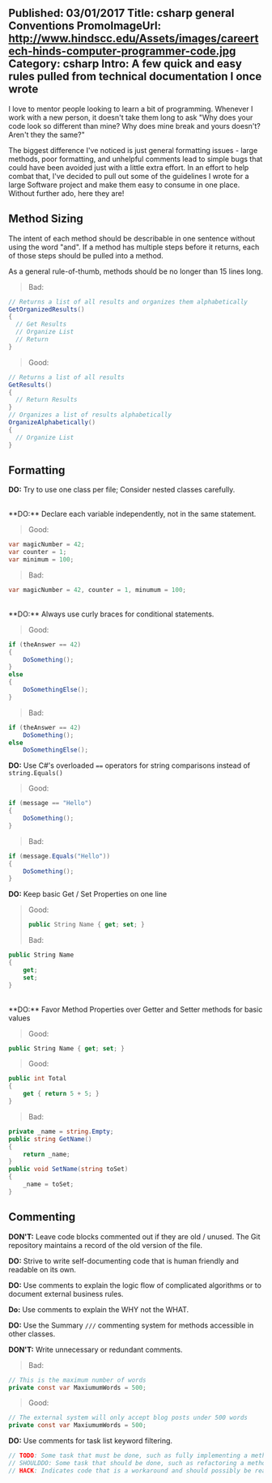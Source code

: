 Published: 03/01/2017
Title: csharp general Conventions
PromoImageUrl: http://www.hindscc.edu/Assets/images/careertech-hinds-computer-programmer-code.jpg
Category: csharp
Intro: A few quick and easy rules pulled from technical documentation I once wrote
---

I love to mentor people looking to learn a bit of programming. Whenever I work with a new person, it doesn't take them long to ask "Why does your code look so different than mine? Why does mine break and yours doesn't? Aren't they the same?"

The biggest difference I've noticed is just general formatting issues - large methods, poor formatting, and unhelpful comments lead to simple bugs that could have been avoided just with a little extra effort. In an effort to help combat that, I've decided to pull out some of the guidelines I wrote for a large Software project and make them easy to consume in one place. Without further ado, here they are!

## Method Sizing

The intent of each method should be describable in one sentence without using the word "and". If a method has multiple steps before it returns, each of those steps should be pulled into a method. 

As a general rule-of-thumb, methods should be no longer than 15 lines long.


> Bad:
```cs
// Returns a list of all results and organizes them alphabetically
GetOrganizedResults()
{
  // Get Results
  // Organize List
  // Return
}
```



> Good:
```cs
// Returns a list of all results
GetResults() 
{
  // Return Results
}
// Organizes a list of results alphabetically
OrganizeAlphabetically()
{
  // Organize List
}
```


## Formatting

**DO:** Try to use one class per file; Consider nested classes carefully.

<br>
**DO:** Declare each variable independently, not in the same statement.

> Good:
```cs
var magicNumber = 42;
var counter = 1;
var minimum = 100;
```

> Bad:
```cs
var magicNumber = 42, counter = 1, minumum = 100;
```

<br>
**DO:** Always use curly braces for conditional statements.

> Good:
```cs
if (theAnswer == 42)
{
	DoSomething();
}
else
{
	DoSomethingElse();
}
```

> Bad:
```cs
if (theAnswer == 42)
	DoSomething();
else
	DoSomethingElse();
```

**DO:** Use C#'s overloaded `==` operators for string comparisons instead of `string.Equals()`

> Good:
```cs
if (message == "Hello")
{
	DoSomething();
}
```
> Bad:
```cs
if (message.Equals("Hello"))
{
	DoSomething();
}
```

**DO:** Keep basic Get / Set Properties on one line

> Good:
>
> ```cs
> public String Name { get; set; }
> ```
>
> Bad:
```cs
public String Name
{
	get;
	set;
}
```

<br>
**DO:** Favor Method Properties over Getter and Setter methods for basic values

> Good:
```cs
public String Name { get; set; }
```

>Good:
```cs
public int Total
{
	get { return 5 + 5; }
}
```

> Bad:
```cs
private _name = string.Empty;
public string GetName()
{
	return _name;
}
public void SetName(string toSet)
{
	_name = toSet;
}
```


## Commenting

**DON'T:** Leave code blocks commented out if they are old / unused. The Git repository maintains a record of the old version of the file.


**DO:** Strive to write self-documenting code that is human friendly and readable on its own.


**DO:** Use comments to explain the logic flow of complicated algorithms or to document external business rules.


**Do:** Use comments to explain the WHY not the WHAT.


**DO:** Use the Summary `///` commenting system for methods accessible in other classes.


**DON'T:** Write unnecessary or redundant comments.
> Bad:
```cs
// This is the maximum number of words
private const var MaxiumumWords = 500;
```
> Good:
```cs
// The external system will only accept blog posts under 500 words
private const var MaxiumumWords = 500;
```

**DO:** Use comments for task list keyword filtering.
```cs
// TODO: Some task that must be done, such as fully implementing a method
// SHOULDDO: Some task that should be done, such as refactoring a method
// HACK: Indicates code that is a workaround and should possibly be reapproached in the future.
```